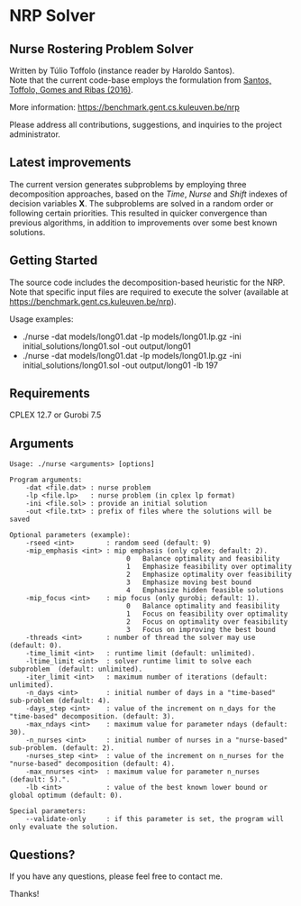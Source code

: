 # NRP Solver

## Nurse Rostering Problem Solver

Written by Túlio Toffolo (instance reader by Haroldo Santos).  
Note that the current code-base employs the formulation from <a href="https://doi.org/10.1007/s10479-014-1594-6" target="_blank">Santos, Toffolo, Gomes and Ribas (2016)</a>.

More information: <a href="https://benchmark.gent.cs.kuleuven.be/nrp" target="_blank">https://benchmark.gent.cs.kuleuven.be/nrp</a>

Please address all contributions, suggestions, and inquiries to the project administrator.

## Latest improvements

The current version generates subproblems by employing three decomposition approaches, based on the *Time*, *Nurse* and *Shift* indexes of decision variables **X**. The subproblems are solved in a random order or following certain priorities. This resulted in quicker convergence than previous algorithms, in addition to improvements over some best known solutions.

## Getting Started

The source code includes the decomposition-based heuristic for the NRP.  
Note that specific input files are required to execute the solver (available at <a href="https://benchmark.gent.cs.kuleuven.be/nrp" target="_blank">https://benchmark.gent.cs.kuleuven.be/nrp</a>).

Usage examples:

- ./nurse -dat models/long01.dat -lp models/long01.lp.gz -ini initial_solutions/long01.sol -out output/long01  
- ./nurse -dat models/long01.dat -lp models/long01.lp.gz -ini initial_solutions/long01.sol -out output/long01 -lb 197

## Requirements

CPLEX 12.7 or Gurobi 7.5

## Arguments

```
Usage: ./nurse <arguments> [options]

Program arguments:
    -dat <file.dat> : nurse problem
    -lp <file.lp>   : nurse problem (in cplex lp format)
    -ini <file.sol> : provide an initial solution
    -out <file.txt> : prefix of files where the solutions will be saved

Optional parameters (example):
    -rseed <int>        : random seed (default: 9)
    -mip_emphasis <int> : mip emphasis (only cplex; default: 2).
                             0   Balance optimality and feasibility
                             1   Emphasize feasibility over optimality
                             2   Emphasize optimality over feasibility
                             3   Emphasize moving best bound
                             4   Emphasize hidden feasible solutions
    -mip_focus <int>    : mip focus (only gurobi; default: 1).
                             0   Balance optimality and feasibility
                             1   Focus on feasibility over optimality
                             2   Focus on optimality over feasibility
                             3   Focus on improving the best bound
    -threads <int>      : number of thread the solver may use (default: 0).
    -time_limit <int>   : runtime limit (default: unlimited).
    -ltime_limit <int>  : solver runtime limit to solve each subproblem  (default: unlimited).
    -iter_limit <int>   : maximum number of iterations (default: unlimited).
    -n_days <int>       : initial number of days in a "time-based" sub-problem (default: 4).
    -days_step <int>    : value of the increment on n_days for the "time-based" decomposition. (default: 3).
    -max_ndays <int>    : maximum value for parameter ndays (default: 30).
    -n_nurses <int>     : initial number of nurses in a "nurse-based" sub-problem. (default: 2).
    -nurses_step <int>  : value of the increment on n_nurses for the "nurse-based" decomposition (default: 4).
    -max_nnurses <int>  : maximum value for parameter n_nurses (default: 5).".
    -lb <int>           : value of the best known lower bound or global optimum (default: 0).

Special parameters:
    --validate-only     : if this parameter is set, the program will only evaluate the solution.

```

## Questions?

If you have any questions, please feel free to contact me.

Thanks!
